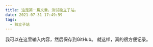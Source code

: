 ```yaml
---
title: 这是第一篇文章，测试独立子站。
date: 2021-07-31 17:49:59
tags:
  - 独立子站
---
```

我可以在这里输入内容，然后保存到GitHub。
就这样，真的很方便记录。